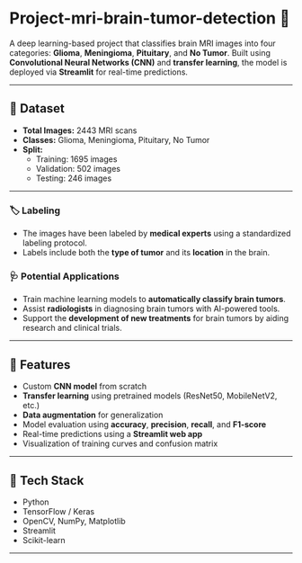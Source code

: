 # Project-mri-brain-tumor-detection 🧠

A deep learning-based project that classifies brain MRI images into four categories: **Glioma**, **Meningioma**, **Pituitary**, and **No Tumor**. Built using **Convolutional Neural Networks (CNN)** and **transfer learning**, the model is deployed via **Streamlit** for real-time predictions.

---

## 📁 Dataset

- **Total Images:** 2443 MRI scans  
- **Classes:** Glioma, Meningioma, Pituitary, No Tumor  
- **Split:**
  - Training: 1695 images
  - Validation: 502 images
  - Testing: 246 images
  
---

### 🏷️ Labeling
- The images have been labeled by **medical experts** using a standardized labeling protocol.  
- Labels include both the **type of tumor** and its **location** in the brain.

### 🩺 Potential Applications
- Train machine learning models to **automatically classify brain tumors**.  
- Assist **radiologists** in diagnosing brain tumors with AI-powered tools.  
- Support the **development of new treatments** for brain tumors by aiding research and clinical trials.

---

## 🚀 Features

- Custom **CNN model** from scratch
- **Transfer learning** using pretrained models (ResNet50, MobileNetV2, etc.)
- **Data augmentation** for generalization
- Model evaluation using **accuracy**, **precision**, **recall**, and **F1-score**
- Real-time predictions using a **Streamlit web app**
- Visualization of training curves and confusion matrix

---

## 🧰 Tech Stack

- Python
- TensorFlow / Keras
- OpenCV, NumPy, Matplotlib
- Streamlit
- Scikit-learn

---


